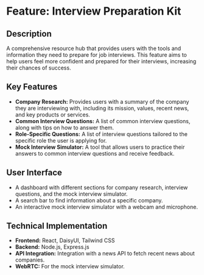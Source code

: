 # Feature: Interview Preparation Kit

## Description

A comprehensive resource hub that provides users with the tools and information they need to prepare for job interviews. This feature aims to help users feel more confident and prepared for their interviews, increasing their chances of success.

## Key Features

*   **Company Research:** Provides users with a summary of the company they are interviewing with, including its mission, values, recent news, and key products or services.
*   **Common Interview Questions:** A list of common interview questions, along with tips on how to answer them.
*   **Role-Specific Questions:** A list of interview questions tailored to the specific role the user is applying for.
*   **Mock Interview Simulator:** A tool that allows users to practice their answers to common interview questions and receive feedback.

## User Interface

*   A dashboard with different sections for company research, interview questions, and the mock interview simulator.
*   A search bar to find information about a specific company.
*   An interactive mock interview simulator with a webcam and microphone.

## Technical Implementation

*   **Frontend:** React, DaisyUI, Tailwind CSS
*   **Backend:** Node.js, Express.js
*   **API Integration:** Integration with a news API to fetch recent news about companies.
*   **WebRTC:** For the mock interview simulator.
